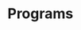 # Programs






























































































































































































































































